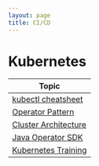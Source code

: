```yaml
---
layout: page
title: CI/CD
---
```


# Kubernetes 

| Topic |
|---|
| [kubectl cheatsheet](https://kubernetes.io/docs/reference/kubectl/quick-reference/) |
| [Operator Pattern](https://kubernetes.io/docs/concepts/extend-kubernetes/operator/) |
| [Cluster Architecture](https://kubernetes.io/docs/concepts/architecture/) |
| [Java Operator SDK](https://javaoperatorsdk.io/docs/architecture/) |
| [Kubernetes Training](https://kubernetes.io/training/) |